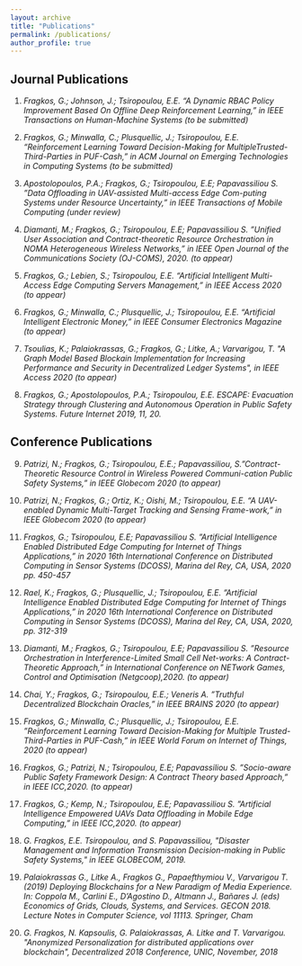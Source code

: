 ```yaml
---
layout: archive
title: "Publications"
permalink: /publications/
author_profile: true
---
```


## Journal Publications
1. *Fragkos, G.; Johnson, J.; Tsiropoulou, E.E. “A Dynamic RBAC Policy Improvement Based On Offline Deep Reinforcement Learning,”
in IEEE Transactions on Human-Machine Systems (to be submitted)*

2. *Fragkos, G.; Minwalla, C.; Plusquellic, J.; Tsiropoulou, E.E. “Reinforcement Learning Toward Decision-Making for MultipleTrusted-Third-Parties in PUF-Cash,” in ACM Journal on Emerging Technologies in Computing Systems (to be submitted)*

3. *Apostolopoulos, P.A.; Fragkos, G.; Tsiropoulou, E.E; Papavassiliou S. ”Data Offloading in UAV-assisted Multi-access Edge Com-puting Systems under Resource Uncertainty,” in IEEE Transactions of Mobile Computing (under review)*

4. *Diamanti, M.; Fragkos, G.; Tsiropoulou, E.E; Papavassiliou S. ”Unified User Association and Contract-theoretic Resource Orchestration
in NOMA Heterogeneous Wireless Networks,” in IEEE Open Journal of the Communications Society (OJ-COMS), 2020. (to
appear)*

5. *Fragkos, G.; Lebien, S.; Tsiropoulou, E.E. “Artificial Intelligent Multi-Access Edge Computing Servers Management,” in IEEE Access
2020 (to appear)*

6. *Fragkos, G.; Minwalla, C.; Plusquellic, J.; Tsiropoulou, E.E. “Artificial Intelligent Electronic Money,” in IEEE Consumer Electronics
Magazine (to appear)*

7. *Tsoulias, K.; Palaiokrassas, G.; Fragkos, G.; Litke, A.; Varvarigou, T. "A Graph Model Based Blockain Implementation for Increasing Performance and Security in Decentralized Ledger Systems", in IEEE Access 2020 (to appear)*

8. *Fragkos, G.; Apostolopoulos, P.A.; Tsiropoulou, E.E. ESCAPE: Evacuation Strategy through Clustering and Autonomous Operation in Public Safety Systems. Future Internet 2019, 11, 20.*

## Conference Publications

9. *Patrizi, N.; Fragkos, G.; Tsiropoulou, E.E.; Papavassiliou, S.”Contract-Theoretic Resource Control in Wireless Powered Communi-cation Public Safety Systems,” in IEEE Globecom 2020 (to appear)*

10. *Patrizi, N.; Fragkos, G.; Ortiz, K.; Oishi, M.; Tsiropoulou, E.E. “A UAV-enabled Dynamic Multi-Target Tracking and Sensing Frame-work,” in IEEE Globecom 2020 (to appear)*

11. *Fragkos, G.; Tsiropoulou, E.E; Papavassiliou S. ”Artificial Intelligence Enabled Distributed Edge Computing for Internet of Things
Applications,” in 2020 16th International Conference on Distributed Computing in Sensor Systems (DCOSS), Marina del Rey, CA,
USA, 2020 pp. 450-457*

12. *Rael, K.; Fragkos, G.; Plusquellic, J.; Tsiropoulou, E.E. ”Artificial Intelligence Enabled Distributed Edge Computing for Internet of
Things Applications,” in 2020 16th International Conference on Distributed Computing in Sensor Systems (DCOSS), Marina del
Rey, CA, USA, 2020, pp. 312-319*

13. *Diamanti, M.; Fragkos, G.; Tsiropoulou, E.E; Papavassiliou S. ”Resource Orchestration in Interference-Limited Small Cell Net-works: A Contract-Theoretic Approach,” in International Conference on NETwork Games, Control and Optimisation (Netgcoop),2020. (to appear)*

14. *Chai, Y.; Fragkos, G.; Tsiropoulou, E.E.; Veneris A. ”Truthful Decentralized Blockchain Oracles,” in IEEE BRAINS 2020 (to appear)*

15. *Fragkos, G.; Minwalla, C.; Plusquellic, J.; Tsiropoulou, E.E. ”Reinforcement Learning Toward Decision-Making for Multiple Trusted-Third-Parties in PUF-Cash,” in IEEE World Forum on Internet of Things, 2020 (to appear)*

16. *Fragkos, G.; Patrizi, N.; Tsiropoulou, E.E; Papavassiliou S. ”Socio-aware Public Safety Framework Design: A Contract Theory based Approach,” in IEEE ICC,2020. (to appear)*

17. *Fragkos, G.; Kemp, N.; Tsiropoulou, E.E; Papavassiliou S. ”Artificial Intelligence Empowered UAVs Data Offloading in Mobile Edge Computing,” in IEEE ICC,2020. (to appear)*

18. *G. Fragkos, E.E. Tsiropoulou, and S. Papavassiliou, "Disaster Management and Information Transmission Decision-making in Public Safety Systems," in IEEE GLOBECOM, 2019.*

19. *Palaiokrassas G., Litke A., Fragkos G., Papaefthymiou V., Varvarigou T. (2019) Deploying Blockchains for a New Paradigm of Media Experience. In: Coppola M., Carlini E., D’Agostino D., Altmann J., Bañares J. (eds) Economics of Grids, Clouds, Systems, and Services. GECON 2018. Lecture Notes in Computer Science, vol 11113. Springer, Cham*

20. *G. Fragkos, N. Kapsoulis, G. Palaiokrassas, A. Litke and T. Varvarigou. "Anonymized Personalization for distributed applications over blockchain", Decentralized 2018 Conference, UNIC, November, 2018*
